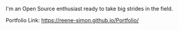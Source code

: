I'm an Open Source enthusiast ready to take big strides in the field.

Portfolio Link: https://reene-simon.github.io/Portfolio/